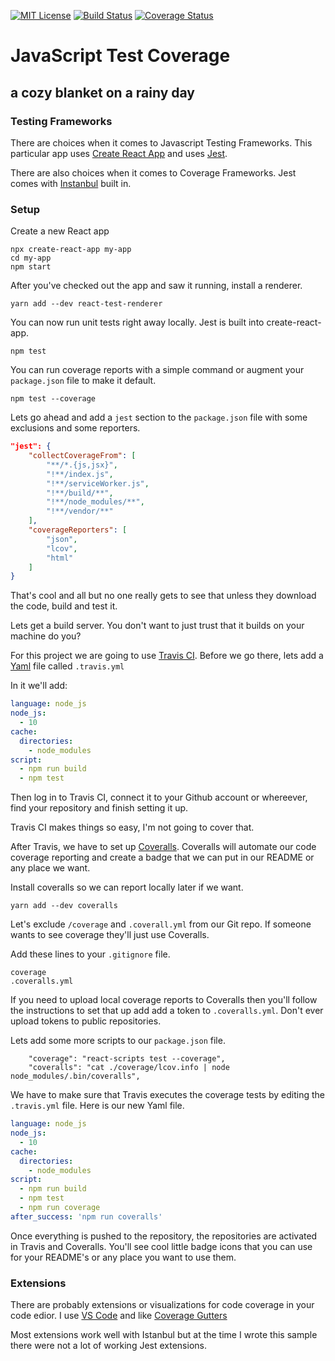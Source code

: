 [![MIT License](http://img.shields.io/badge/license-MIT-brightgreen.svg)](https://opensource.org/licenses/MIT)   [![Build Status](https://travis-ci.org/trendoid/JavaScriptTestCoverage.svg?branch=master)](https://travis-ci.org/trendoid/JavaScriptTestCoverage)   [![Coverage Status](https://coveralls.io/repos/github/trendoid/JavaScriptTestCoverage/badge.svg?branch=master)](https://coveralls.io/github/trendoid/JavaScriptTestCoverage?branch=master)
 
# JavaScript Test Coverage 
## a cozy blanket on a rainy day

### Testing Frameworks

There are choices when it comes to Javascript Testing Frameworks.  This particular app uses [Create React App](https://github.com/facebook/create-react-app) and uses [Jest](https://jestjs.io).

There are also choices when it comes to Coverage Frameworks.  Jest comes with [Instanbul](https://istanbul.js.org) built in.    

### Setup

Create a new React app
```
npx create-react-app my-app
cd my-app
npm start
```

After you've checked out the app and saw it running, install a renderer.
```
yarn add --dev react-test-renderer
```

You can now run unit tests right away locally.  Jest is built into create-react-app.
```
npm test
```

You can run coverage reports with a simple command or augment your `package.json` file to make it default.
```
npm test --coverage
```

Lets go ahead and add a `jest` section to the `package.json` file with some exclusions and some reporters.
```json
"jest": {
    "collectCoverageFrom": [
        "**/*.{js,jsx}",
        "!**/index.js",
        "!**/serviceWorker.js",
        "!**/build/**",
        "!**/node_modules/**",
        "!**/vendor/**"
    ],
    "coverageReporters": [
        "json",
        "lcov",
        "html"
    ]
}
```

That's cool and all but no one really gets to see that unless they download the code, build and test it.

Lets get a build server.  You don't want to just trust that it builds on your machine do you?

For this project we are going to use [Travis CI](https://www.travis-ci.com/).  Before we go there, lets add a [Yaml](https://yaml.org/) file called `.travis.yml`

In it we'll add:
```yaml
language: node_js
node_js:
  - 10
cache:
  directories:
    - node_modules
script:
  - npm run build
  - npm test
```
Then log in to Travis CI, connect it to your Github account or whereever, find your repository and finish setting it up.

Travis CI makes things so easy, I'm not going to cover that.

After Travis, we have to set up [Coveralls](https://coveralls.io).  Coveralls will automate our code coverage reporting and create a badge that we can put in our README or any place we want.

Install coveralls so we can report locally later if we want.
```
yarn add --dev coveralls
```

Let's exclude `/coverage` and `.coverall.yml` from our Git repo.  If someone wants to see coverage they'll just use Coveralls.

Add these lines to your `.gitignore` file.
```	
coverage
.coveralls.yml
```

If you need to upload local coverage reports to Coveralls then you'll follow the instructions to set that up add add a token to `.coveralls.yml`.  Don't ever upload tokens to public repositories.

Lets add some more scripts to our `package.json` file.

```
    "coverage": "react-scripts test --coverage",
    "coveralls": "cat ./coverage/lcov.info | node node_modules/.bin/coveralls",
```

We have to make sure that Travis executes the coverage tests by editing the `.travis.yml` file.  Here is our new Yaml file.

```yaml
language: node_js
node_js:
  - 10
cache:
  directories:
    - node_modules
script:
  - npm run build
  - npm test
  - npm run coverage
after_success: 'npm run coveralls'
```

Once everything is pushed to the repository, the repositories are activated in Travis and Coveralls. You'll see cool little badge icons that you can use for your README's or any place you want to use them.

### Extensions

There are probably extensions or visualizations for code coverage in your code edior. I use [VS Code](https://code.visualstudio.com) and like [Coverage Gutters](https://marketplace.visualstudio.com/items?itemName=ryanluker.vscode-coverage-gutters)

Most extensions work well with Istanbul but at the time I wrote this sample there were not a lot of working Jest extensions.
